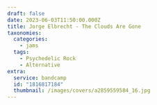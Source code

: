 ```yaml
---
draft: false
date: 2023-06-03T11:50:00.000Z
title: Jorge Elbrecht - The Clouds Are Gone
taxonomies:
  categories:
    - jams
  tags:
    - Psychedelic Rock
    - Alternative
extra:
  service: bandcamp
  id: "1816817184"
  thumbnail: /images/covers/a2859559584_16.jpg
---
```

